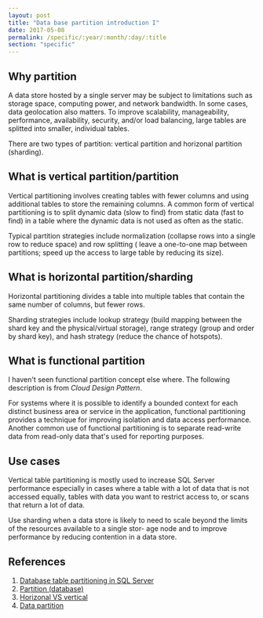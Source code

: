 ```yaml
---
layout: post
title: "Data base partition introduction I"
date: 2017-05-08
permalink: /specific/:year/:month/:day/:title
section: "specific"
---
```


## Why partition
A data store hosted by a single server may be subject to limitations such as storage space, computing power, and network bandwidth. In some cases, data geolocation also matters. To improve scalability, manageability, performance, availability, security, and/or load balancing, large tables are splitted into smaller, individual tables.

There are two types of partition: vertical partition and horizonal partition (sharding).

## What is vertical partition/partition
Vertical partitioning involves creating tables with fewer columns and using additional tables to store the remaining columns. A common form of vertical partitioning is to split dynamic data (slow to find) from static data (fast to find) in a table where the dynamic data is not used as often as the static.

Typical partition strategies include normalization (collapse rows into a single row to reduce space) and row splitting ( leave a one-to-one map between partitions; speed up the access to large table by reducing its size).

## What is horizontal partition/sharding
Horizontal partitioning divides a table into multiple tables that contain the same number of columns, but fewer rows.

Sharding strategies include lookup strategy (build mapping between the shard key and the physical/virtual storage), range strategy (group and order by shard key), and hash strategy (reduce the chance of hotspots).

## What is functional partition
I haven't seen functional partition concept else where. The following description is from *Cloud Design Pattern*.

For systems where it is possible to identify a bounded context for each distinct business area or service in the application, functional partitioning provides a technique for improving isolation and data access performance. Another common use of functional partitioning is to separate read-write data from read-only data that's used for reporting purposes.

## Use cases
Vertical table partitioning is mostly used to increase SQL Server performance especially in cases where a table with a lot of data that is not accessed equally, tables with data you want to restrict access to, or scans that return a lot of data.

Use sharding when a data store is likely to need to scale beyond the limits of the resources available to a single stor- age node and to improve performance by reducing contention in a data store.

## References
1. [Database table partitioning in SQL Server](https://www.sqlshack.com/database-table-partitioning-sql-server/)
2. [Partition (database)](https://en.wikipedia.org/wiki/Partition_(database))
3. [Horizonal VS vertical](http://stackoverflow.com/questions/20388923/database-partitioning-horizontal-vs-vertical-difference-between-normalizatio)
4. [Data partition](https://docs.microsoft.com/en-us/azure/architecture/best-practices/data-partitioning)
